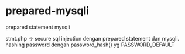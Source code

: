 # prepared-mysqli
prepared statement mysqli

stmt.php -> secure sql injection dengan prepared statement dan mysqli. hashing password dengan password_hash() yg PASSWORD_DEFAULT
